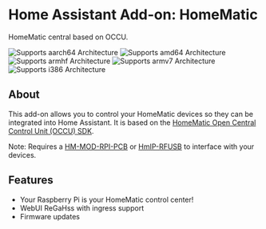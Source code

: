 # Home Assistant Add-on: HomeMatic

HomeMatic central based on OCCU.

![Supports aarch64 Architecture][aarch64-shield] ![Supports amd64 Architecture][amd64-shield] ![Supports armhf Architecture][armhf-shield] ![Supports armv7 Architecture][armv7-shield] ![Supports i386 Architecture][i386-shield]

## About

This add-on allows you to control your HomeMatic devices so they can be
integrated into Home Assistant. It is based on the
[HomeMatic Open Central Control Unit (OCCU) SDK][occu].

Note: Requires a [HM-MOD-RPI-PCB][hm-mod-rpi-pcb] or [HmIP-RFUSB][hmip-rufsb]
to interface with your devices.

## Features

- Your Raspberry Pi is your HomeMatic control center!
- WebUI ReGaHss with ingress support
- Firmware updates


[aarch64-shield]: https://img.shields.io/badge/aarch64-no-red.svg
[amd64-shield]: https://img.shields.io/badge/amd64-no-red.svg
[armhf-shield]: https://img.shields.io/badge/armhf-no-red.svg
[armv7-shield]: https://img.shields.io/badge/armv7-yes-green.svg
[i386-shield]: https://img.shields.io/badge/i386-yes-green.svg
[occu]: https://hub.fastgit.org/jens-maus/occu/
[hm-mod-rpi-pcb]: https://www.elv.ch/homematic-funkmodul-fuer-raspberry-pi-bausatz.html
[hmip-rufsb]: https://www.elv.ch/elv-homematic-ip-rf-usb-stick-hmip-rfusb-fuer-alternative-steuerungsplattformen-arr-bausatz.html
